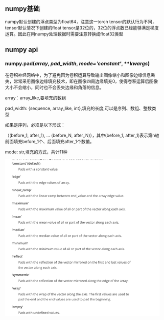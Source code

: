 ## numpy基础

numpy默认创建的浮点类型为float64，注意这一torch tensor的默认行为不同，tensor默认情况下创建的float tensor是32位的，32位的浮点数已经能够满足梯度运算。因此在用numpy处理数据时需要注意转换成float32类型

## numpy api

### numpy.**pad**(*array*, *pad_width*, *mode='constant'*, ***kwargs*)

在卷积神经网络中，为了避免因为卷积运算导致输出图像缩小和图像边缘信息丢失，常常采用图像边缘填充技术，即在图像四周边缘填充0，使得卷积运算后图像大小不会缩小，同时也不会丢失边缘和角落的信息。

array：array_like,要填充的数组

pad_width: {sequence, array_like, int},填充的长度,可以是序列、数组、整数类型

如果是序列，必须是以下形式：

（(before_1, after_1), … (before_N, after_N)），其中(before_1, after_1)表示第n轴前面填充before_1个、后面填充after_1个数值。

mode: str,填充的方式，共计11种

![image-20230110112455354](README.assets/image-20230110112455354.png)

